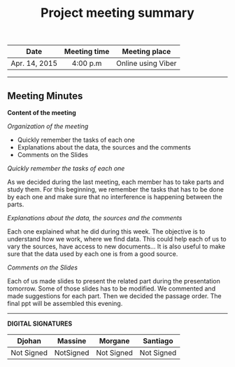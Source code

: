 ﻿---
layout: post
title: "Project meeting summary"
tags: [project, meeting, Djohan, Massine, Morgane,Santiago]
description: Project meeting to discuss about the presentation
last_updated: 04/14/2015
---

|**Date** |**Meeting time**|**Meeting place**
| ------------- |:----------------:|:-------:
|Apr. 14, 2015| 4:00 p.m | Online using Viber

----------


Meeting Minutes
------

 **Content of the meeting** 

 *Organization of the meeting*

- Quickly remember the tasks of each one
- Explanations about the data, the sources and the comments
- Comments on the Slides


*Quickly remember the tasks of each one*

As we decided during the last meeting, each member has to take parts and study them. For this beginning, we remember the tasks that has to be done by each one and make sure that no interference is happening between the parts.

*Explanations about the data, the sources and the comments*

Each one explained what he did during this week. The objective is to understand how we work, where we find data. This could help each of us to vary the sources, have access to new documents… It is also useful to make sure that the data used by each one is from a good source.

*Comments on the Slides*

Each of us made slides to present the related part during the presentation tomorrow. Some of those slides has to be modified. We commented and made suggestions for each part. Then we decided the passage order. The final ppt will be assembled this evening.

----------


**DIGITAL SIGNATURES**

|**Djohan** |**Massine**|**Morgane** |**Santiago**|
| ------------- |---------------- |------------- |----------------|
|Not Signed|NotSigned|Not Signed|Not Signed
